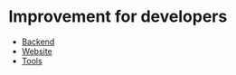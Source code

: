# Improvement for developers

- [Backend](./backend.md)
- [Website](./website.md)
- [Tools](./tools.md)
